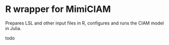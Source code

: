 # R wrapper for MimiCIAM

Prepares LSL and other input files in R, configures and runs the CIAM model in Julia.

todo
